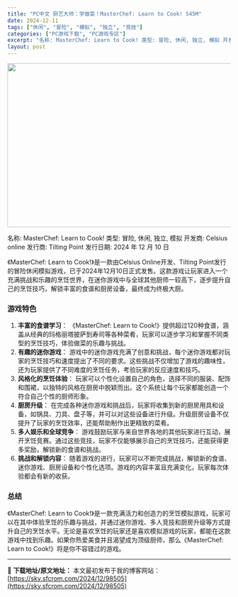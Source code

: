 ```yaml
---
title: "PC中文 厨艺大师：学做菜！MasterChef: Learn to Cook! 545M"
date: 2024-12-11
tags: ["休闲", "冒险", "模拟", "独立", "竞技"]
categories: ["PC游戏下载", "PC游戏专区"]
excerpt: "名称: MasterChef: Learn to Cook! 类型: 冒险, 休闲, 独立, 模拟 开发商: Celsius online 发行商: Tilting Point 发行日期: 2024 年 12 月 10 日 《MasterChef: Learn to Cook!》是一款由Celsiu&hellip;"
layout: post
---
```


<img class="aligncenter size-full wp-image-98506" src="https://sky.sfcrom.com/wp-content/uploads/2024/12/2024121103130668.webp" alt="" width="660" height="370" />

名称: MasterChef: Learn to Cook!
类型: 冒险, 休闲, 独立, 模拟
开发商: Celsius online
发行商: Tilting Point
发行日期: 2024 年 12 月 10 日

《MasterChef: Learn to Cook!》是一款由Celsius Online开发、Tilting Point发行的冒险休闲模拟游戏，已于2024年12月10日正式发售。这款游戏让玩家进入一个充满挑战和乐趣的烹饪世界，在迷你游戏中与全球其他厨师一较高下，逐步提升自己的烹饪技巧，解锁丰富的食谱和厨房设备，最终成为终极大厨。
<h3>游戏特色</h3>
<ol>
 	<li><strong>丰富的食谱学习</strong>： 《MasterChef: Learn to Cook!》提供超过120种食谱，涵盖从经典的玛格丽塔披萨到寿司等各种菜肴，玩家可以逐步学习和掌握不同类型的烹饪技巧，体验做菜的乐趣与挑战。</li>
 	<li><strong>有趣的迷你游戏</strong>： 游戏中的迷你游戏充满了创意和挑战，每个迷你游戏都对玩家的烹饪技巧和速度提出了不同的要求。这些挑战不仅增加了游戏的趣味性，还为玩家提供了不同难度的烹饪任务，考验玩家的反应速度和技巧。</li>
 	<li><strong>风格化的烹饪体验</strong>： 玩家可以个性化设置自己的角色，选择不同的服装、配饰和围裙，以独特的风格在厨房中脱颖而出。这个系统让每个玩家都能创造一个符合自己个性的厨师形象。</li>
 	<li><strong>厨房升级</strong>： 在完成各种迷你游戏和挑战后，玩家将收集到新的厨房用具和设备，如锅具、刀具、盘子等，并可以对这些设备进行升级。升级厨房设备不仅提升了玩家的烹饪效率，还能帮助制作出更精致的菜肴。</li>
 	<li><strong>多人娱乐和全球竞争</strong>： 游戏鼓励玩家与来自世界各地的其他玩家进行互动，展开烹饪竞赛。通过这些竞技，玩家不仅能够展示自己的烹饪技巧，还能获得更多奖励，解锁新的食谱和挑战。</li>
 	<li><strong>挑战和解锁内容</strong>： 随着游戏的进行，玩家可以不断完成挑战，解锁新的食谱、迷你游戏、厨房设备和个性化选项。游戏的内容丰富且充满变化，玩家每次体验都会有新的收获。</li>
</ol>
<h3>总结</h3>
《MasterChef: Learn to Cook!》是一款充满活力和创造力的烹饪模拟游戏，玩家可以在其中体验烹饪的乐趣与挑战，并通过迷你游戏、多人竞技和厨房升级等方式提升自己的烹饪水平。无论是喜欢烹饪的玩家还是喜欢模拟游戏的玩家，都能在这款游戏中找到乐趣。如果你热爱美食并且渴望成为顶级厨师，那么《MasterChef: Learn to Cook!》将是你不容错过的游戏。

---
📖 **下载地址/原文地址：** 本文最初发布于我的博客网站：[https://sky.sfcrom.com/2024/12/98505](https://sky.sfcrom.com/2024/12/98505)
